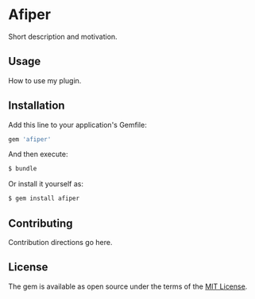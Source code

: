 # Afiper
Short description and motivation.

## Usage
How to use my plugin.

## Installation
Add this line to your application's Gemfile:

```ruby
gem 'afiper'
```

And then execute:
```bash
$ bundle
```

Or install it yourself as:
```bash
$ gem install afiper
```

## Contributing
Contribution directions go here.

## License
The gem is available as open source under the terms of the [MIT License](https://opensource.org/licenses/MIT).
